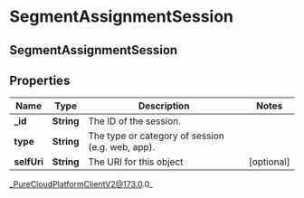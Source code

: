 # SegmentAssignmentSession

## SegmentAssignmentSession

## Properties

|Name | Type | Description | Notes|
|------------ | ------------- | ------------- | -------------|
| **_id** | **String** | The ID of the session. | |
| **type** | **String** | The type or category of session (e.g. web, app). | |
| **selfUri** | **String** | The URI for this object | [optional] |



_PureCloudPlatformClientV2@173.0.0_
